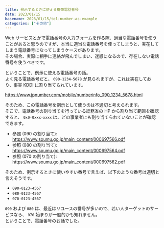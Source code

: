 ```yaml
---
title: 例示するときに使える携帯電話番号
date: 2023/01/15
basename: 2023/01/15/tel-number-as-example
categories: ["その他"]
---
```


Web サービスとかで電話番号の入力フォームを作る際、適当な電話番号を使うことがあると思うのですが、本当に適当な電話番号を使ってしまうと、実在してしまう電話番号になってしまうケースがあります。  
その場合、実際に相手に連絡が飛んでしまい、迷惑になるので、存在しない電話番号を使うべきです。

ということで、例示に使える電話番号の話。  
よく見る電話番号だと、 `090-1234-5678` が見られますが、これは実在しており、事実 KDDI に割り当てられています。

https://www.jpnumber.com/mobile/numberinfo_090_1234_5678.html

そのため、この電話番号を例示として使うのは不適切と考えられます。  
そこで、電話番号の割り当てを行っている総務省の HP から割り当て範囲を確認すると、 `0x0-0xxx-xxxx` は、どの事業者にも割り当てられていないことが確認できます。

- 参照 (090 の割り当て): https://www.soumu.go.jp/main_content/000697566.pdf
- 参照 (080 の割り当て): https://www.soumu.go.jp/main_content/000697564.pdf
- 参照 (070 の割り当て): https://www.soumu.go.jp/main_content/000697562.pdf

そのため、例示するときに使いやすい番号で言えば、以下のような番号は適切と言えそうです。

- `090-0123-4567`
- `080-0123-4567`
- `070-0123-4567`

`090` および `080` は、最近はリユースの番号が多いので、若い人ターゲットのサービスなら、 `070` 始まりが一般的かも知れません。  
ということで、電話番号のお話でした。

